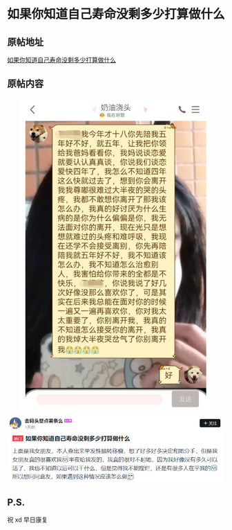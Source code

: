 # 如果你知道自己寿命没剩多少打算做什么

## 原帖地址

[如果你知道自己寿命没剩多少打算做什么](https://api.xiaoheihe.cn/v3/bbs/app/api/web/share?link_id=108250309)

## 原帖内容

<div align="center"><img src="img1.jpg" style="zoom: 100%;"  alt=""/></div>
<div align="center"><img src="img2.jpg" style="zoom: 100%;"  alt=""/></div>

## P.S.

祝 xd 早日康复